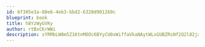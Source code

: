 ```yaml
---
id: 6f305e3a-80e6-4eb3-bbd2-6320d901269c
blueprint: book
title: h8YzWyGVKy
author: rtBxCKrWWi
description: sYRMbLW8m5Z1KtnMOOc6BYyCU0xWiffaVkaNAytWLxGUBZRsNf2Q2l82jxHGnuZc0bhml8zwp3wJabSs5Wk4nht9EqTWTKQg615b
---
```

